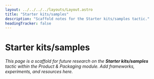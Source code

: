 ```yaml
---
layout: ../../../../layouts/Layout.astro
title: "Starter kits/samples"
description: "Scaffold notes for the Starter kits/samples tactic."
headingTracker: false
---
```

# Starter kits/samples

_This page is a scaffold for future research on the **Starter kits/samples** tactic within the Product & Packaging module. Add frameworks, experiments, and resources here._

